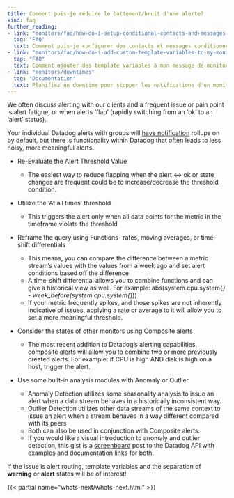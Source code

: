 ```yaml
---
title: Comment puis-je réduire le battement/bruit d'une alerte?
kind: faq
further_reading:
- link: "monitors/faq/how-do-i-setup-conditional-contacts-and-messages-in-a-single-monitor"
  tag: "FAQ"
  text: Comment puis-je configurer des contacts et messages conditionnels sur un seul moniteur?
- link: "monitors/faq/how-do-i-add-custom-template-variables-to-my-monitor-message"
  tag: "FAQ"
  text: Comment ajouter des template variables à mon message de monitor?
- link: "monitors/downtimes"
  tag: "Documentation"
  text: Planifiez un downtime pour stopper les notifications d'un monitor
---
```


We often discuss alerting with our clients and a frequent issue or pain point is alert fatigue, or when alerts ‘flap’ (rapidly switching from an ‘ok’ to an ‘alert’ status).  

Your individual Datadog alerts with groups will [have notification][1] rollups on by default, but there is functionality within Datadog that often leads to less noisy, more meaningful alerts.

* Re-Evaluate the Alert Threshold Value
    * The easiest way to reduce flapping when the alert <-> ok or state changes are frequent could be to increase/decrease the threshold condition.
* Utilize the ‘At all times’ threshold
    * This triggers the alert only when all data points for the metric in the timeframe violate the threshold

* Reframe the query using Functions- rates, moving averages, or time-shift differentials
    * This means, you can compare the difference between a metric stream’s values with the values from a week ago and set alert conditions based off the difference
    * A time-shift differential allows you to combine functions and can give a historical view as well. For example:
 abs(system.cpu.system{*} - week_before(system.cpu.system{*}))
    * If your metric frequently spikes, and those spikes are not inherently indicative of issues, applying a rate or average to it will allow you to set a more meaningful threshold.

* Consider the states of other monitors using Composite alerts
    * The most recent addition to Datadog’s alerting capabilities, composite alerts will allow you to combine two or more previously created alerts.
    For example: if CPU is high AND disk is high on a host, trigger the alert.

* Use some built-in analysis modules with Anomaly or Outlier
    * Anomaly Detection utilizes some seasonality analysis to issue an alert when a data stream behaves in a historically inconsistent way.
    * Outlier Detection utilizes other data streams of the same context to issue an alert when a stream behaves in a way different compared with its peers
    * Both can also be used in conjunction with Composite alerts.
    * If you would like a visual introduction to anomaly and outlier detection, this gist is a [screenboard][2] post to the Datadog API with examples and documentation links for both.

If the issue is alert routing, template variables and the separation of **warning** or **alert** states will be of interest!

{{< partial name="whats-next/whats-next.html" >}}

[1]: https://www.datadoghq.com/blog/alert-rollup/
[2]: /graphing/dashboards/screenboard
